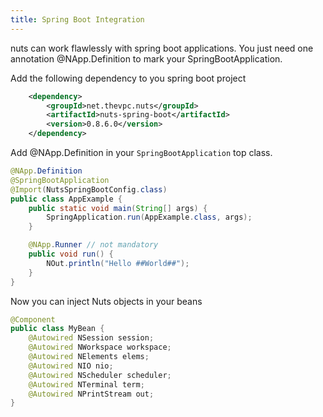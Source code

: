 ```yaml
---
title: Spring Boot Integration
---
```

nuts can work flawlessly with spring boot applications. You just need one annotation @NApp.Definition to mark your SpringBootApplication.

Add the following dependency to you spring boot project
```xml
    <dependency>
        <groupId>net.thevpc.nuts</groupId>
        <artifactId>nuts-spring-boot</artifactId>
        <version>0.8.6.0</version>
    </dependency>
```

Add @NApp.Definition in your `SpringBootApplication` top class.

```java
@NApp.Definition
@SpringBootApplication
@Import(NutsSpringBootConfig.class)
public class AppExample {
    public static void main(String[] args) {
        SpringApplication.run(AppExample.class, args);
    }

    @NApp.Runner // not mandatory
    public void run() {
        NOut.println("Hello ##World##");
    }
}
```

Now you can inject Nuts objects in your beans

```java
@Component
public class MyBean {
    @Autowired NSession session;
    @Autowired NWorkspace workspace;
    @Autowired NElements elems;
    @Autowired NIO nio;
    @Autowired NScheduler scheduler;
    @Autowired NTerminal term;
    @Autowired NPrintStream out;
}

```

